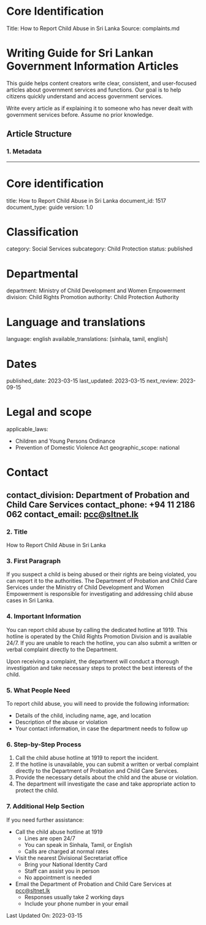# Core Identification
Title: How to Report Child Abuse in Sri Lanka
Source: complaints.md

# Writing Guide for Sri Lankan Government Information Articles

This guide helps content creators write clear, consistent, and user-focused articles about government services and functions. Our goal is to help citizens quickly understand and access government services.

Write every article as if explaining it to someone who has never dealt with government services before. Assume no prior knowledge.

## Article Structure

### 1. Metadata

---
# Core identification
title: How to Report Child Abuse in Sri Lanka
document_id: 1517
document_type: guide
version: 1.0

# Classification
category: Social Services
subcategory: Child Protection
status: published

# Departmental
department: Ministry of Child Development and Women Empowerment
division: Child Rights Promotion
authority: Child Protection Authority

# Language and translations
language: english
available_translations: [sinhala, tamil, english]

# Dates
published_date: 2023-03-15
last_updated: 2023-03-15
next_review: 2023-09-15

# Legal and scope
applicable_laws: 
 - Children and Young Persons Ordinance
 - Prevention of Domestic Violence Act
geographic_scope: national

# Contact
contact_division: Department of Probation and Child Care Services
contact_phone: +94 11 2186 062
contact_email: pcc@sltnet.lk
---

### 2. Title

How to Report Child Abuse in Sri Lanka

### 3. First Paragraph

If you suspect a child is being abused or their rights are being violated, you can report it to the authorities. The Department of Probation and Child Care Services under the Ministry of Child Development and Women Empowerment is responsible for investigating and addressing child abuse cases in Sri Lanka.

### 4. Important Information

You can report child abuse by calling the dedicated hotline at 1919. This hotline is operated by the Child Rights Promotion Division and is available 24/7. If you are unable to reach the hotline, you can also submit a written or verbal complaint directly to the Department.

Upon receiving a complaint, the department will conduct a thorough investigation and take necessary steps to protect the best interests of the child.

### 5. What People Need

To report child abuse, you will need to provide the following information:
- Details of the child, including name, age, and location
- Description of the abuse or violation
- Your contact information, in case the department needs to follow up

### 6. Step-by-Step Process

1. Call the child abuse hotline at 1919 to report the incident.
2. If the hotline is unavailable, you can submit a written or verbal complaint directly to the Department of Probation and Child Care Services.
3. Provide the necessary details about the child and the abuse or violation.
4. The department will investigate the case and take appropriate action to protect the child.

### 7. Additional Help Section

If you need further assistance:
- Call the child abuse hotline at 1919
    - Lines are open 24/7
    - You can speak in Sinhala, Tamil, or English
    - Calls are charged at normal rates
- Visit the nearest Divisional Secretariat office
    - Bring your National Identity Card
    - Staff can assist you in person
    - No appointment is needed
- Email the Department of Probation and Child Care Services at pcc@sltnet.lk
    - Responses usually take 2 working days
    - Include your phone number in your email

Last Updated On: 2023-03-15